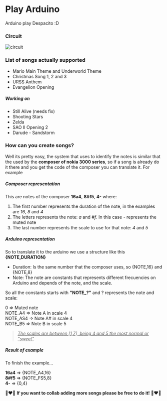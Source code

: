 # Play Arduino
Arduino play Despacito :D

### Circuit
![circuit](https://i.imgur.com/JNno81F.png)

### List of songs actually supported

- Mario Main Theme and Underworld Theme
- Christmas Song 1, 2 and 3
- URSS Anthem
- Evangelion Opening

##### Working on
- Still Alive (needs fix)
- Shooting Stars
- Zelda
- SAO II Opening 2
- Darude - Sandstorm


### How can you create songs?
Well its pretty easy, the system that uses to identify the notes is similar that the used by the <b>composer of nokia 3000 series</b>, so if a song is already do it there and you get the code of the composer you can translate it. For example

##### Composer representation
This are notes of the composer <b>16a4</b>, <b>8#f5</b>, <b>4-</b> where:

1. The first number represents the duration of the note, in the examples are <i>16</i>, <i>8</i> and <i>4</i>
2. The letters represents the note: <i>a</i> and <i>#f</i>. In this case <i>-</i> represents the muted note
3. The last number represents the scale to use for that note: <i>4</i> and <i>5</i>

##### Arduino representation
So to translate it to the arduino we use a structure like this <b>{NOTE,DURATION}</b>
- Duration: Is the same number that the composer uses, so {NOTE,16} and {NOTE,8}
- Note: The note are constants that represents different frecuencies on Arduino and depends of the note, and the scale.

So all the constants starts with <b>"NOTE_?"</b> and ? represents the note and scale:

0 => Muted note<br>
NOTE_A4 => Note A in scale 4 <br>
NOTE_AS4 => Note A# in scale 4 <br>
NOTE_B5 => Note B in scale 5 <br>

> <i><u>The scales are between [1,7], being 4 and 5 the most normal or "sweet"</u></i>

##### Result of example
To finish the example...

<b>16a4</b> => {NOTE_A4,16}<br>
<b>8#f5</b> => {NOTE_FS5,8}<br>
<b>4-</b> => {0,4}<br>

:musical_note::heart::musical_note: <b>If you want to collab adding more songs please be free to do it!</b> :musical_note::heart::musical_note: 

